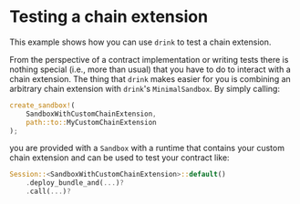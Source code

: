 # Testing a chain extension

This example shows how you can use `drink` to test a chain extension.

From the perspective of a contract implementation or writing tests there is nothing special (i.e., more than usual) that you have to do to interact with a chain extension.
The thing that `drink` makes easier for you is combining an arbitrary chain extension with `drink`'s `MinimalSandbox`.
By simply calling:

```rust
create_sandbox!(
    SandboxWithCustomChainExtension,
    path::to::MyCustomChainExtension
);
```

you are provided with a `Sandbox` with a runtime that contains your custom chain extension and can be used to test your contract like:

```rust
Session::<SandboxWithCustomChainExtension>::default()
    .deploy_bundle_and(...)?
    .call(...)?
```
